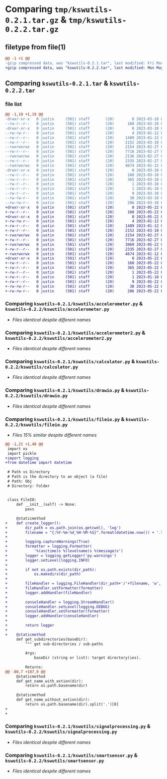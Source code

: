# Comparing `tmp/kswutils-0.2.1.tar.gz` & `tmp/kswutils-0.2.2.tar.gz`

## filetype from file(1)

```diff
@@ -1 +1 @@
-gzip compressed data, was "kswutils-0.2.1.tar", last modified: Fri Mar 10 03:30:25 2023, max compression
+gzip compressed data, was "kswutils-0.2.2.tar", last modified: Mon May 22 05:11:51 2023, max compression
```

## Comparing `kswutils-0.2.1.tar` & `kswutils-0.2.2.tar`

### file list

```diff
@@ -1,19 +1,19 @@
-drwxr-xr-x   0 justin     (501) staff       (20)        0 2023-03-10 03:30:25.867996 kswutils-0.2.1/
--rw-r--r--   0 justin     (501) staff       (20)      160 2023-03-10 03:30:25.868050 kswutils-0.2.1/PKG-INFO
-drwxr-xr-x   0 justin     (501) staff       (20)        0 2023-03-10 03:30:25.866351 kswutils-0.2.1/kswutils/
--rw-rw-r--   0 justin     (501) staff       (20)        4 2023-01-12 05:41:01.000000 kswutils-0.2.1/kswutils/__init__.py
--rw-r--r--   0 justin     (501) staff       (20)     1489 2023-01-12 09:14:40.000000 kswutils-0.2.1/kswutils/accelerometer.py
--rw-r--r--   0 justin     (501) staff       (20)     2152 2023-03-10 03:26:57.000000 kswutils-0.2.1/kswutils/accelerometer2.py
--rwxrwxrwx   0 justin     (501) staff       (20)     2154 2023-02-27 06:09:06.000000 kswutils-0.2.1/kswutils/calculator.py
--rw-r--r--   0 justin     (501) staff       (20)     7716 2023-02-27 06:08:20.000000 kswutils-0.2.1/kswutils/drawio.py
--rwxrwxrwx   0 justin     (501) staff       (20)     2136 2023-02-27 05:50:32.000000 kswutils-0.2.1/kswutils/fileio.py
--rw-r--r--   0 justin     (501) staff       (20)     2335 2023-02-27 06:06:50.000000 kswutils-0.2.1/kswutils/signalprocessing.py
--rwxrwxrwx   0 justin     (501) staff       (20)     4674 2023-01-12 09:14:50.000000 kswutils-0.2.1/kswutils/smartsensor.py
-drwxr-xr-x   0 justin     (501) staff       (20)        0 2023-03-10 03:30:25.867865 kswutils-0.2.1/kswutils.egg-info/
--rw-r--r--   0 justin     (501) staff       (20)      160 2023-03-10 03:30:25.000000 kswutils-0.2.1/kswutils.egg-info/PKG-INFO
--rw-r--r--   0 justin     (501) staff       (20)      365 2023-03-10 03:30:25.000000 kswutils-0.2.1/kswutils.egg-info/SOURCES.txt
--rw-r--r--   0 justin     (501) staff       (20)        1 2023-03-10 03:30:25.000000 kswutils-0.2.1/kswutils.egg-info/dependency_links.txt
--rw-r--r--   0 justin     (501) staff       (20)        1 2023-01-10 08:17:46.000000 kswutils-0.2.1/kswutils.egg-info/not-zip-safe
--rw-r--r--   0 justin     (501) staff       (20)        9 2023-03-10 03:30:25.000000 kswutils-0.2.1/kswutils.egg-info/top_level.txt
--rw-rw-r--   0 justin     (501) staff       (20)       38 2023-03-10 03:30:25.868383 kswutils-0.2.1/setup.cfg
--rw-rw-r--   0 justin     (501) staff       (20)      206 2023-03-10 03:29:59.000000 kswutils-0.2.1/setup.py
+drwxr-xr-x   0 justin     (501) staff       (20)        0 2023-05-22 05:11:51.515421 kswutils-0.2.2/
+-rw-r--r--   0 justin     (501) staff       (20)      160 2023-05-22 05:11:51.515503 kswutils-0.2.2/PKG-INFO
+drwxr-xr-x   0 justin     (501) staff       (20)        0 2023-05-22 05:11:51.513863 kswutils-0.2.2/kswutils/
+-rw-rw-r--   0 justin     (501) staff       (20)        4 2023-01-12 05:41:01.000000 kswutils-0.2.2/kswutils/__init__.py
+-rw-r--r--   0 justin     (501) staff       (20)     1489 2023-01-12 09:14:40.000000 kswutils-0.2.2/kswutils/accelerometer.py
+-rw-r--r--   0 justin     (501) staff       (20)     2152 2023-03-10 03:26:57.000000 kswutils-0.2.2/kswutils/accelerometer2.py
+-rwxrwxrwx   0 justin     (501) staff       (20)     2154 2023-02-27 06:09:06.000000 kswutils-0.2.2/kswutils/calculator.py
+-rw-r--r--   0 justin     (501) staff       (20)     7716 2023-02-27 06:08:20.000000 kswutils-0.2.2/kswutils/drawio.py
+-rwxrwxrwx   0 justin     (501) staff       (20)     3069 2023-05-22 05:09:40.000000 kswutils-0.2.2/kswutils/fileio.py
+-rw-r--r--   0 justin     (501) staff       (20)     2335 2023-02-27 06:06:50.000000 kswutils-0.2.2/kswutils/signalprocessing.py
+-rwxrwxrwx   0 justin     (501) staff       (20)     4674 2023-01-12 09:14:50.000000 kswutils-0.2.2/kswutils/smartsensor.py
+drwxr-xr-x   0 justin     (501) staff       (20)        0 2023-05-22 05:11:51.515245 kswutils-0.2.2/kswutils.egg-info/
+-rw-r--r--   0 justin     (501) staff       (20)      160 2023-05-22 05:11:51.000000 kswutils-0.2.2/kswutils.egg-info/PKG-INFO
+-rw-r--r--   0 justin     (501) staff       (20)      365 2023-05-22 05:11:51.000000 kswutils-0.2.2/kswutils.egg-info/SOURCES.txt
+-rw-r--r--   0 justin     (501) staff       (20)        1 2023-05-22 05:11:51.000000 kswutils-0.2.2/kswutils.egg-info/dependency_links.txt
+-rw-r--r--   0 justin     (501) staff       (20)        1 2023-01-10 08:17:46.000000 kswutils-0.2.2/kswutils.egg-info/not-zip-safe
+-rw-r--r--   0 justin     (501) staff       (20)        9 2023-05-22 05:11:51.000000 kswutils-0.2.2/kswutils.egg-info/top_level.txt
+-rw-rw-r--   0 justin     (501) staff       (20)       38 2023-05-22 05:11:51.515842 kswutils-0.2.2/setup.cfg
+-rw-rw-r--   0 justin     (501) staff       (20)      206 2023-05-22 05:10:48.000000 kswutils-0.2.2/setup.py
```

### Comparing `kswutils-0.2.1/kswutils/accelerometer.py` & `kswutils-0.2.2/kswutils/accelerometer.py`

 * *Files identical despite different names*

### Comparing `kswutils-0.2.1/kswutils/accelerometer2.py` & `kswutils-0.2.2/kswutils/accelerometer2.py`

 * *Files identical despite different names*

### Comparing `kswutils-0.2.1/kswutils/calculator.py` & `kswutils-0.2.2/kswutils/calculator.py`

 * *Files identical despite different names*

### Comparing `kswutils-0.2.1/kswutils/drawio.py` & `kswutils-0.2.2/kswutils/drawio.py`

 * *Files identical despite different names*

### Comparing `kswutils-0.2.1/kswutils/fileio.py` & `kswutils-0.2.2/kswutils/fileio.py`

 * *Files 15% similar despite different names*

```diff
@@ -1,21 +1,48 @@
 import os
 import pickle
+import logging
+from datetime import datetime
 
 # Path vs Directory
 # Path is the directory to an object (a file)
 # Path: Obj
 # Directory: Folder
 
 
 class FileIO:
     def __init__(self) -> None:
         pass
 
     @staticmethod
+    def create_logger():
+        dir_path = os.path.join(os.getcwd(), 'log')
+        filename = "{:%Y-%m-%d_%H-%M-%S}".format(datetime.now()) + '.log'
+
+        logging.captureWarnings(True)
+        formatter = logging.Formatter(
+            '%(asctime)s %(levelname)s %(message)s')
+        logger = logging.getLogger('py.warnings')
+        logger.setLevel(logging.INFO)
+
+        if not os.path.exists(dir_path):
+            os.makedirs(dir_path)
+
+        fileHandler = logging.FileHandler(dir_path+'/'+filename, 'w', 'utf-8')
+        fileHandler.setFormatter(formatter)
+        logger.addHandler(fileHandler)
+
+        consoleHandler = logging.StreamHandler()
+        consoleHandler.setLevel(logging.DEBUG)
+        consoleHandler.setFormatter(formatter)
+        logger.addHandler(consoleHandler)
+        
+        return logger        
+
+    @staticmethod
     def get_subdirectories(baseDir):
         """ get sub-directories / sub-paths
 
         Args:
             baseDir (string or list): target directory(ies).
 
         Returns:
@@ -80,7 +107,9 @@
     @staticmethod
     def get_name_with_extion(dir):
         return os.path.basename(dir)
 
     @staticmethod
     def get_name_without_extion(dir):
         return os.path.basename(dir).split('.')[0]
+    
+
```

### Comparing `kswutils-0.2.1/kswutils/signalprocessing.py` & `kswutils-0.2.2/kswutils/signalprocessing.py`

 * *Files identical despite different names*

### Comparing `kswutils-0.2.1/kswutils/smartsensor.py` & `kswutils-0.2.2/kswutils/smartsensor.py`

 * *Files identical despite different names*

